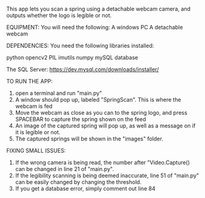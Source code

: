 This app lets you scan a spring using a detachable webcam camera, and outputs whether the logo is legible or not.

EQUIPMENT:
You will need the following:
A windows PC
A detachable webcam

DEPENDENCIES:
You need the following libraries installed:

python
opencv2
PIL
imutils
numpy
mySQL database

The SQL Server:
https://dev.mysql.com/downloads/installer/

TO RUN THE APP:

1. open a terminal and run "main.py"
2. A window should pop up, labeled "SpringScan". This is where the webcam is fed
3. Move the webcam as close as you can to the spring logo, and press SPACEBAR to capture the spring shown on the feed
4. An image of the captured spring will pop up, as well as a message on if it is legible or not.
5. The captured springs will be shown in the "images" folder.

FIXING SMALL ISSUES:
1. If the wrong camera is being read, the number after "Video.Capture() can be changed in line 21 of "main.py".
2. If the legibility scanning is being deemed inaccurate, line 51 of "main.py" can be easily changed by changing the threshold. 
3. If you get a database error, simply comment out line 84
